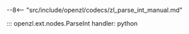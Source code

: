 --8<-- "src/include/openzl/codecs/zl_parse_int_manual.md"

::: openzl.ext.nodes.ParseInt
    handler: python
